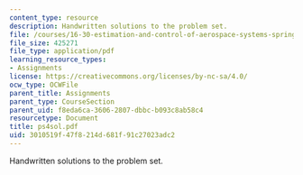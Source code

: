 ```yaml
---
content_type: resource
description: Handwritten solutions to the problem set.
file: /courses/16-30-estimation-and-control-of-aerospace-systems-spring-2004/3010519f47f8214d681f91c27023adc2_ps4sol.pdf
file_size: 425271
file_type: application/pdf
learning_resource_types:
- Assignments
license: https://creativecommons.org/licenses/by-nc-sa/4.0/
ocw_type: OCWFile
parent_title: Assignments
parent_type: CourseSection
parent_uid: f8eda6ca-3606-2807-dbbc-b093c8ab58c4
resourcetype: Document
title: ps4sol.pdf
uid: 3010519f-47f8-214d-681f-91c27023adc2
---
```

Handwritten solutions to the problem set.